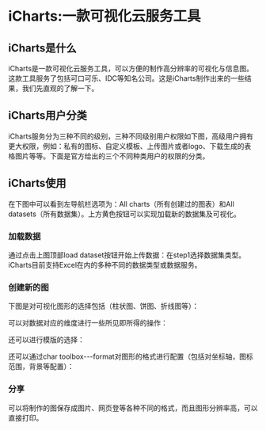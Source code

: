 # iCharts:一款可视化云服务工具
## iCharts是什么
iCharts是一款可视化云服务工具，可以方便的制作高分辨率的可视化与信息图。这款工具服务了包括可口可乐、IDC等知名公司。这是iCharts制作出来的一些结果，我们先直观的了解一下。

## iCharts用户分类
iCharts服务分为三种不同的级别，三种不同级别用户权限如下图，高级用户拥有更大权限，例如：私有的图标、自定义模板、上传图片或者logo、下载生成的表格图片等等。下面是官方给出的三个不同种类用户的权限的分类。

## iCharts使用
在下图中可以看到左导航栏选项为：All charts（所有创建过的图表）和All datasets（所有数据集）。上方黄色按钮可以实现加载新的数据集及可视化。

### 加载数据
通过点击上图顶部load dataset按钮开始上传数据：在step1选择数据集类型。iCharts目前支持Excel在内的多种不同的数据类型或数据服务。

### 创建新的图
下图是对可视化图形的选择包括（柱状图、饼图、折线图等）：

可以对数据对应的维度进行一些所见即所得的操作：

还可以进行模版的选择：

还可以通过char toolbox---format对图形的格式进行配置（包括对坐标轴，图标范围，背景等配置）：

### 分享
可以将制作的图保存成图片、网页登等各种不同的格式，而且图形分辨率高，可以直接打印。

